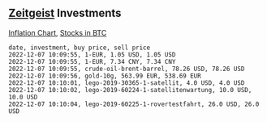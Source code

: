 ## [Zeitgeist](index.html) Investments

[Inflation Chart](https://inflationchart.com),
[Stocks in BTC](https://stonksinbtc.xyz/)

```
date, investment, buy price, sell price
2022-12-07 10:09:55, 1-EUR, 1.05 USD, 1.05 USD
2022-12-07 10:09:55, 1-EUR, 7.34 CNY, 7.34 CNY
2022-12-07 10:09:55, crude-oil-brent-barrel, 78.26 USD, 78.26 USD
2022-12-07 10:09:56, gold-10g, 563.99 EUR, 538.69 EUR
2022-12-07 10:10:01, lego-2019-30365-1-satellit, 4.0 USD, 4.0 USD
2022-12-07 10:10:02, lego-2019-60224-1-satellitenwartung, 10.0 USD, 10.0 USD
2022-12-07 10:10:04, lego-2019-60225-1-rovertestfahrt, 26.0 USD, 26.0 USD
```
